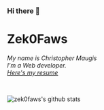 ### Hi there 👋

# Zek0Faws
<p>
  <em>
    My name is Christopher Maugis<br>
    I'm a Web developer.<br>
    <a href="https://maug.is">Here's my resume</a>
  </em>  
</p>
<br>


![zek0faws's github stats](https://github-readme-stats.vercel.app/api?username=zek0faws&show_icons=true&include_all_commits=true&hide=contribs,stars&hide_border=true&count_private=true&theme=synthwave)
